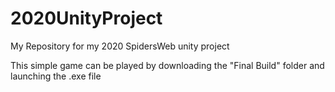 # 2020UnityProject
My Repository for my 2020 SpidersWeb unity project

This simple game can be played by downloading the "Final Build" folder and launching the .exe file
